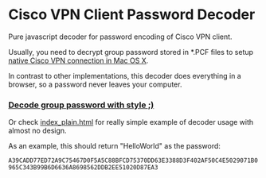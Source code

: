 # Cisco VPN Client Password Decoder

Pure javascript decoder for password encoding of Cisco VPN client.

Usually, you need to decrypt group password stored in *.PCF files to setup [native Cisco VPN connection in Mac OS X][1]. 

In contrast to other implementations, this decoder does everything in a browser, so a password never leaves your computer.

[<h3>Decode group password with style ;)</h3>][2]

Or check [index_plain.html][3] for really simple example of decoder usage with almost no design.

As an example, this should return "HelloWorld" as the password:

<code>A39CADD77ED72A9C75467D0F5A5C88BFCD75370DD63E3388D3F402AF50C4E5029071B0965C343B99B6D6636A8698562DDB2EE51020D87EA3</code>

[1]: http://anders.com/guides/native-cisco-vpn-on-mac-os-x/
[2]: http://artemkin.github.io/cisco-password-decoder
[3]: http://artemkin.github.io/cisco-password-decoder/index_plain.html
